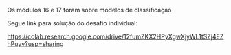 Os módulos 16 e 17 foram sobre modelos de classificação

Segue link para solução do desafio individual:

https://colab.research.google.com/drive/12fumZKX2HPyXgwXjyWL1tSZj4EZhPuyv?usp=sharing
